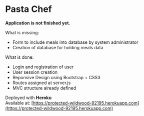 
# Pasta Chef
**Application is not finished yet.**   
  
What is missing:  
 - Form to include meals into database by system administrator
 - Creation of database for holding meals data

What is done:
 - Login and registration of user
 - User session creation
 - Reponsive Design using Bootstrap + CSS3
 - Routes assigned at server.js
 - MVC structure already defined

Deployed with **Heroku**  
Available at: [https://protected-wildwood-92195.herokuapp.com](https://protected-wildwood-92195.herokuapp.com)
